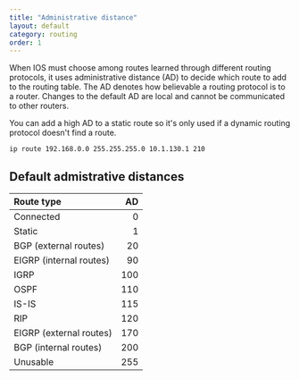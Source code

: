 ```yaml
---
title: "Administrative distance"
layout: default
category: routing
order: 1
---
```


When IOS must choose among routes learned through different routing protocols, it uses administrative distance (AD) to decide which route to add to the routing table. The AD denotes how believable a routing protocol is to a router. Changes to the default AD are local and cannot be communicated to other routers.

You can add a high AD to a static route so it's only used if a dynamic routing protocol doesn't find a route.

    ip route 192.168.0.0 255.255.255.0 10.1.130.1 210

## Default admistrative distances

| Route type              | AD   |
| :---                    | ---: |
| Connected               | 0    |
| Static                  | 1    |
| BGP (external routes)   | 20   |
| EIGRP (internal routes) | 90   |
| IGRP                    | 100  |
| OSPF                    | 110  |
| IS-IS                   | 115  |
| RIP                     | 120  |
| EIGRP (external routes) | 170  |
| BGP (internal routes)   | 200  |
| Unusable                | 255  |
